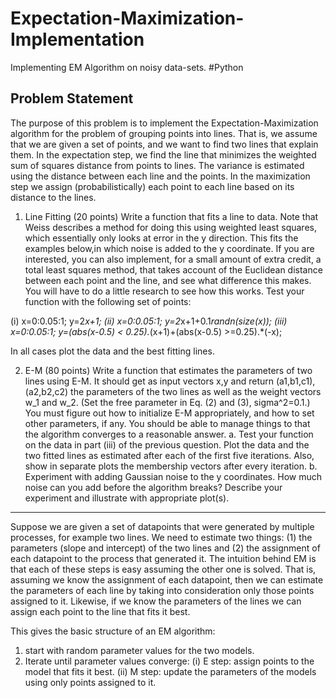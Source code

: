 # Expectation-Maximization-Implementation
Implementing EM Algorithm on noisy data-sets. #Python

## Problem Statement
The purpose of this problem is to implement the Expectation-Maximization algorithm for the problem of grouping points into lines. That is, we assume that we are given a set of points, and we want to find two lines that explain them. In the expectation step, we find the line that minimizes the weighted sum of squares distance from points to
lines. The variance is estimated using the distance between each line and the points. In the maximization step we assign (probabilistically) each point to each line based on its distance to the lines.

1. Line Fitting (20 points) Write a function that fits a line to data. Note that Weiss describes a method for doing this using weighted least squares, which essentially only looks at error in the y direction. This fits the examples below,in which noise is added to the y coordinate. If you are interested, you can also implement, for a small amount of extra credit, a total least squares method, that takes account of the Euclidean distance between each point and the line, and see what difference this makes. You will have to do a little research to see how this works. Test your function with the following set of points:

  (i) x=0:0.05:1; y=2*x+1;
  (ii) x=0:0.05:1; y=2*x+1+0.1*randn(size(x));
  (iii) x=0:0.05:1; y=(abs(x-0.5) < 0.25).*(x+1)+(abs(x-0.5) >=0.25).*(-x);
  
  In all cases plot the data and the best fitting lines.
  
  
 2. E-M (80 points) Write a function that estimates the parameters of two lines using E-M. It should get as input vectors x,y and return (a1,b1,c1), (a2,b2,c2) the parameters of the two lines as well as the weight vectors w_1 and w_2. (Set the free parameter in Eq. (2) and (3), sigma^2=0.1.) You must figure out how to initialize E-M appropriately, and how to set other parameters, if any. You should be able to manage things to that the algorithm converges to a reasonable answer.
  a. Test your function on the data in part (iii) of the previous question. Plot the data and the two fitted lines  as estimated after each of the first five iterations. Also, show in separate plots the membership vectors after every iteration.
  b. Experiment with adding Gaussian noise to the y coordinates. How much noise can you add before the algorithm breaks? Describe your experiment and illustrate with appropriate plot(s).
  

------------------------------------------------------------------------------------------------------------------

Suppose we are given a set of datapoints that were generated by multiple processes, for example two lines. We need to estimate two things: (1) the parameters (slope and intercept) of the two lines and (2) the assignment of each datapoint to the process that generated it. The intuition behind EM is that each of these steps is easy assuming the
other one is solved. That is, assuming we know the assignment of each datapoint, then we can estimate the parameters of each line by taking into consideration only those points assigned to it. Likewise, if we know the parameters of the lines we can assign each point to the line that fits it best.

This gives the basic structure of an EM algorithm:
  1. start with random parameter values for the two models.
  2. Iterate until parameter values converge:
    (i) E step: assign points to the model that fits it best.
    (ii) M step: update the parameters of the models using only points assigned to it.
   

    

